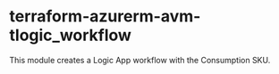 # terraform-azurerm-avm-tlogic_workflow

This module creates a Logic App workflow with the Consumption SKU.  

